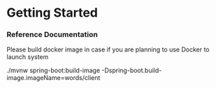 # Getting Started

### Reference Documentation
Please build docker image in case if you are planning to use Docker to launch system
 
 ./mvnw spring-boot:build-image -Dspring-boot.build-image.imageName=words/client
 
 